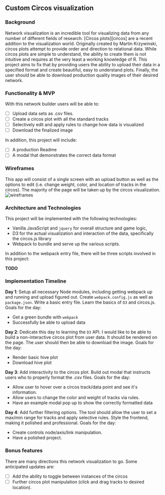 ## Custom Circos visualization

### Background 

Network visualization is an incredible tool for visualizing data from any number of different fields of research. [Circos plots][circos] are a recent addition to the visualization world. Originally created by Martin Krzywinski, circos plots attempt to provide order and direction to relational data. While circos plots are simple to understand, the ability to create them is not intuitive and requires at the very least a working knowledge of R. This project aims to fix that by providing users the ability to upload their data in a specified format and create beautiful, easy to understand plots. Finally, the user should be able to download production quality images of their desired network.

### Functionality & MVP  

With this network builder users will be able to:

- [ ] Upload data sets as .csv files. 
- [ ] Create a circos plot with all the standard tracks
- [ ] Selectively edit and apply rules to change how data is visualized
- [ ] Download the finalized image

In addition, this project will include:

- [ ] A production Readme
- [ ] A modal that demonstrates the correct data format

### Wireframes

This app will consist of a single screen with an upload button as well as the options to edit (i.e. change weight, color, and location of tracks in the circos). The majority of the page will be taken up by the circos visualization.
![wireframes](images/js_wireframe.jpeg)

### Architecture and Technologies


This project will be implemented with the following technologies:

- Vanilla JavaScript and `jquery` for overall structure and game logic,
- D3 for the actual visualization and interaction of the data, specifically the circos.js library  
- Webpack to bundle and serve up the various scripts.

In addition to the webpack entry file, there will be three scripts involved in this project:

**TODO**

### Implementation Timeline

**Day 1**: Setup all necessary Node modules, including getting webpack up and running and upload figured out.  Create `webpack.config.js` as well as `package.json`.  Write a basic entry file.  Learn the basics of `D3` and circos.js.  Goals for the day:

- Get a green bundle with `webpack`
- Successfully be able to upload data

**Day 2**: Dedicate this day to learning the `D3` API.  I would like to be able to build a non-interactive circos plot from user data. It should be rendered on the page. The user should then be able to download the image. Goals for the day: 
 
- Render basic hive plot
- Download hive plot 

**Day 3**: Add interactivity to the circos plot.  Build out modal that instructs users who to properly format the .csv files. Goals for the day:

- Allow user to hover over a circos track/data point and see it's information.
- Allow users to change the color and weight of tracks via rules.
- Have an example modal pop up to show the correctly formatted data


**Day 4**: Add further filtering options. The tool should allow the user to set a max/min range for tracks and apply selective rules. Style the frontend, making it polished and professional.  Goals for the day:

- Create controls node/axis/link manipulation. 
- Have a polished project.


### Bonus features

There are many directions this network visualization to go.  Some anticipated updates are:

- [ ] Add the ability to toggle between instances of the circos
- [ ] Further circos plot manipulation (click and drag tracks to desired location). 

